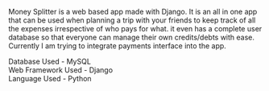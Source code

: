  Money Splitter is a web based app made with Django.
 It is an all in one app that can be used when planning a trip with your friends to keep track of all the expenses irrespective of who pays for what.
 it even has a complete user database so that everyone can manage their own credits/debts with ease.
 Currently I am trying to integrate payments interface into the app.
 
 Database Used - MySQL
 <br>
 Web Framework Used - Django
 <br>
 Language Used - Python
